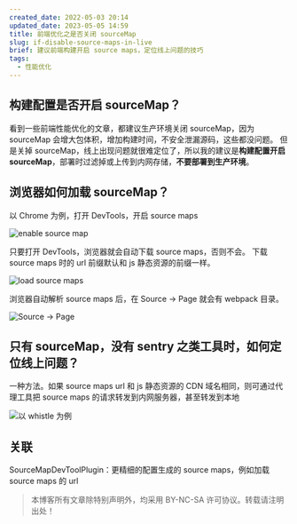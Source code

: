 ```yaml
---
created_date: 2022-05-03 20:14
updated_date: 2023-05-05 14:59
title: 前端优化之是否关闭 sourceMap
slug: if-disable-source-maps-in-live
brief: 建议前端构建开启 source maps，定位线上问题的技巧
tags:
  - 性能优化
---
```


## 构建配置是否开启 sourceMap？

看到一些前端性能优化的文章，都建议生产环境关闭 sourceMap，因为 sourceMap 会增大包体积，增加构建时间，不安全泄漏源码，这些都没问题。
但是关掉 sourceMap，线上出现问题就很难定位了，所以我的建议是**构建配置开启 sourceMap**，部署时过滤掉或上传到内网存储，**不要部署到生产环境**。

## 浏览器如何加载 sourceMap？

以 Chrome 为例，打开 DevTools，开启 source maps

![enable source map](https://cdn.jsdelivr.net/gh/marsk6/image-center@master/if-disable-source-map-1.png)

只要打开 DevTools，浏览器就会自动下载 source maps，否则不会。
下载 source maps 时的 url 前缀默认和 js 静态资源的前缀一样。

![load source maps](https://cdn.jsdelivr.net/gh/marsk6/image-center@master/if-disable-source-map-2.png)

浏览器自动解析 source maps 后，在 Source -> Page 就会有 webpack 目录。

![Source -> Page](https://cdn.jsdelivr.net/gh/marsk6/image-center@master/if-disable-source-map-3.png)

## 只有 sourceMap，没有 sentry 之类工具时，如何定位线上问题？

一种方法。如果 source maps url 和 js 静态资源的 CDN 域名相同，则可通过代理工具把 source maps 的请求转发到内网服务器，甚至转发到本地

![以 whistle 为例](https://cdn.jsdelivr.net/gh/marsk6/image-center@master/if-disable-source-map-4.png)

## 关联

SourceMapDevToolPlugin：更精细的配置生成的 source maps，例如加载 source maps 的 url

> 本博客所有文章除特别声明外，均采用 BY-NC-SA 许可协议。转载请注明出处！
